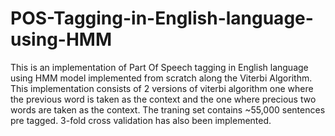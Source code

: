 # POS-Tagging-in-English-language-using-HMM
This is an implementation of Part Of Speech tagging in English language using HMM model implemented from scratch along the Viterbi Algorithm. This implementation consists of 2 versions of viterbi algorithm one where the previous word is taken as the context and the one where precious two words are taken as the context. The traning set contains ~55,000 sentences pre tagged. 3-fold cross validation has also been implemented.
